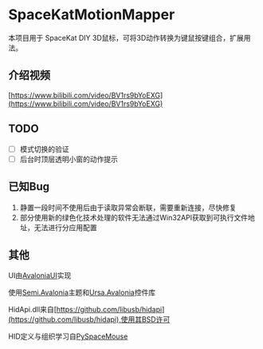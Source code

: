 # SpaceKatMotionMapper

本项目用于 SpaceKat DIY 3D鼠标，可将3D动作转换为键鼠按键组合，扩展用法。

## 介绍视频

[https://www.bilibili.com/video/BV1rs9bYoEXG](https://www.bilibili.com/video/BV1rs9bYoEXG)

## TODO
- [ ] 模式切换的验证
- [ ] 后台时顶层透明小窗的动作提示

## 已知Bug
1. 静置一段时间不使用后由于读取异常会断联，需要重新连接，尽快修复
2. 部分使用新的绿色化技术处理的软件无法通过Win32API获取到可执行文件地址，无法进行分应用配置

## 其他
UI由[AvaloniaUI](https://github.com/AvaloniaUI/Avalonia)实现

使用[Semi.Avalonia](https://github.com/irihitech/Semi.Avalonia)主题和[Ursa.Avalonia](https://github.com/irihitech/Ursa.Avalonia)控件库

HidApi.dll来自[https://github.com/libusb/hidapi](https://github.com/libusb/hidapi),使用其BSD许可

HID定义与组织学习自[PySpaceMouse](https://github.com/JakubAndrysek/PySpaceMouse)


